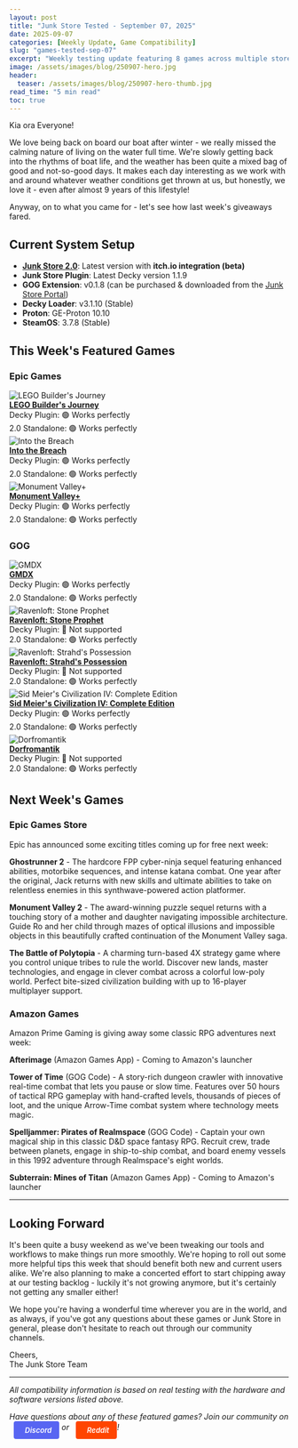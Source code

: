 ```yaml
---
layout: post
title: "Junk Store Tested - September 07, 2025"
date: 2025-09-07
categories: [Weekly Update, Game Compatibility]
slug: "games-tested-sep-07"
excerpt: "Weekly testing update featuring 8 games across multiple storefronts. Testing compatibility with Steam Deck and Junk Store."
image: /assets/images/blog/250907-hero.jpg
header:
  teaser: /assets/images/blog/250907-hero-thumb.jpg
read_time: "5 min read"
toc: true
---
```


Kia ora Everyone! 

We love being back on board our boat after winter - we really missed the calming nature of living on the water full time. We're slowly getting back into the rhythms of boat life, and the weather has been quite a mixed bag of good and not-so-good days. It makes each day interesting as we work with and around whatever weather conditions get thrown at us, but honestly, we love it - even after almost 9 years of this lifestyle!

Anyway, on to what you came for - let's see how last week's giveaways fared.

## Current System Setup
* **<a href="/buy_now/">Junk Store 2.0</a>**: Latest version with **itch.io integration (beta)**
* **Junk Store Plugin**: Latest Decky version 1.1.9  
* **GOG Extension**: v0.1.8 (can be purchased & downloaded from the [Junk Store Portal](https://portal.junkstore.xyz/))
* **Decky Loader**: v3.1.10 (Stable)
* **Proton**: GE-Proton 10.10
* **SteamOS**: 3.7.8 (Stable)

## This Week's Featured Games

### Epic Games

<div class="game-entry">
  <img src="https://images.gog.com/5e0c70e05ebb59abbccdcc25c4f66d52fb9f861ea7518f13a3c27ff8e37b6ecb.jpg?namespace=gamesdb" alt="LEGO Builder's Journey" class="game-thumbnail">
  <div class="game-details">
    <strong><a href="https://store.epicgames.com/en-US/p/lego-builders-journey" target="_blank">LEGO Builder's Journey</a></strong>
    <div class="compatibility-info">
      <div class="compatibility-line">Decky Plugin: 🟢 Works perfectly</div>
        <div class="compatibility-line">2.0 Standalone: 🟢 Works perfectly</div>
    </div>
  </div>
</div>

<div class="game-entry">
  <img src="https://images.gog.com/7c7579d6f9bf02de0810b2de594d9c1906620b046c6a98d1992e993ce690a3b6.jpg?namespace=gamesdb" alt="Into the Breach" class="game-thumbnail">
  <div class="game-details">
    <strong><a href="https://store.epicgames.com/en-US/p/into-the-breach" target="_blank">Into the Breach</a></strong>
    <div class="compatibility-info">
      <div class="compatibility-line">Decky Plugin: 🟢 Works perfectly</div>
        <div class="compatibility-line">2.0 Standalone: 🟢 Works perfectly</div>
    </div>
  </div>
</div>

<div class="game-entry">
  <img src="https://steamcdn-a.akamaihd.net/steam/apps/1927720/capsule_231x87.jpg" alt="Monument Valley+" class="game-thumbnail">
  <div class="game-details">
    <strong><a href="https://store.epicgames.com/en-US/p/monument-valley-1d99d3" target="_blank">Monument Valley+</a></strong>
    <div class="compatibility-info">
      <div class="compatibility-line">Decky Plugin: 🟢 Works perfectly</div>
        <div class="compatibility-line">2.0 Standalone: 🟢 Works perfectly</div>
    </div>
  </div>
</div>

### GOG

<div class="game-entry">
  <img src="https://images.gog.com/0c0b926fc0781754010bfb71ab0aff7937ea0daaff756f4cf571e1a5fdb91596.jpg?namespace=gamesdb" alt="GMDX" class="game-thumbnail">
  <div class="game-details">
    <strong><a href="https://www.gog.com/en/game/gmdx" target="_blank">GMDX</a></strong>
    <div class="compatibility-info">
      <div class="compatibility-line">Decky Plugin: 🟢 Works perfectly</div>
        <div class="compatibility-line">2.0 Standalone: 🟢 Works perfectly</div>
    </div>
  </div>
</div>

<div class="game-entry">
  <img src="https://images.gog.com/75aa24717e3ef05396f2fe74e2149fd7fb5dbe18b11ea0f670e8cc5e7d031a51.jpg?namespace=gamesdb" alt="Ravenloft: Stone Prophet" class="game-thumbnail">
  <div class="game-details">
    <strong><a href="https://www.gog.com/en/game/dungeons_dragons_ravenloft_series" target="_blank">Ravenloft: Stone Prophet</a></strong>
    <div class="compatibility-info">
      <div class="compatibility-line">Decky Plugin: 🔴 Not supported</div>
        <div class="compatibility-line">2.0 Standalone: 🟢 Works perfectly</div>
    </div>
  </div>
</div>

<div class="game-entry">
  <img src="https://images.gog.com/0c17ff167722260e5c42a1f268ac0ea0c3e0c41210ede55edd8123475278ed8a.jpg?namespace=gamesdb" alt="Ravenloft: Strahd's Possession" class="game-thumbnail">
  <div class="game-details">
    <strong><a href="https://www.gog.com/en/game/dungeons_dragons_ravenloft_series" target="_blank">Ravenloft: Strahd's Possession</a></strong>
    <div class="compatibility-info">
      <div class="compatibility-line">Decky Plugin: 🔴 Not supported</div>
        <div class="compatibility-line">2.0 Standalone: 🟢 Works perfectly</div>
    </div>
  </div>
</div>

<div class="game-entry">
  <img src="https://images.gog.com/f1fd32be26fb7a06039c97e6e45a5d2f41bfeea58147e3ecec4a15e0e19beaa3.jpg?namespace=gamesdb" alt="Sid Meier's Civilization IV: Complete Edition" class="game-thumbnail">
  <div class="game-details">
    <strong><a href="https://www.gog.com/en/game/sid_meiers_civilization_iv_the_complete_edition" target="_blank">Sid Meier's Civilization IV: Complete Edition</a></strong>
    <div class="compatibility-info">
      <div class="compatibility-line">Decky Plugin: 🟢 Works perfectly</div>
        <div class="compatibility-line">2.0 Standalone: 🟢 Works perfectly</div>
    </div>
  </div>
</div>

<div class="game-entry">
  <img src="https://steamcdn-a.akamaihd.net/steam/apps/1455840/capsule_231x87.jpg" alt="Dorfromantik" class="game-thumbnail">
  <div class="game-details">
    <strong><a href="https://www.gog.com/en/game/dorfromantik" target="_blank">Dorfromantik</a></strong>
    <div class="compatibility-info">
      <div class="compatibility-line">Decky Plugin: 🔴 Not supported</div>
        <div class="compatibility-line">2.0 Standalone: 🟢 Works perfectly</div>
    </div>
  </div>
</div>



## Next Week's Games

### Epic Games Store
Epic has announced some exciting titles coming up for free next week:

**Ghostrunner 2** - The hardcore FPP cyber-ninja sequel featuring enhanced abilities, motorbike sequences, and intense katana combat. One year after the original, Jack returns with new skills and ultimate abilities to take on relentless enemies in this synthwave-powered action platformer.

**Monument Valley 2** - The award-winning puzzle sequel returns with a touching story of a mother and daughter navigating impossible architecture. Guide Ro and her child through mazes of optical illusions and impossible objects in this beautifully crafted continuation of the Monument Valley saga.

**The Battle of Polytopia** - A charming turn-based 4X strategy game where you control unique tribes to rule the world. Discover new lands, master technologies, and engage in clever combat across a colorful low-poly world. Perfect bite-sized civilization building with up to 16-player multiplayer support.

### Amazon Games
Amazon Prime Gaming is giving away some classic RPG adventures next week:

**Afterimage** (Amazon Games App) - Coming to Amazon's launcher

**Tower of Time** (GOG Code) - A story-rich dungeon crawler with innovative real-time combat that lets you pause or slow time. Features over 50 hours of tactical RPG gameplay with hand-crafted levels, thousands of pieces of loot, and the unique Arrow-Time combat system where technology meets magic.

**Spelljammer: Pirates of Realmspace** (GOG Code) - Captain your own magical ship in this classic D&D space fantasy RPG. Recruit crew, trade between planets, engage in ship-to-ship combat, and board enemy vessels in this 1992 adventure through Realmspace's eight worlds.

**Subterrain: Mines of Titan** (Amazon Games App) - Coming to Amazon's launcher

---

## Looking Forward

It's been quite a busy weekend as we've been tweaking our tools and workflows to make things run more smoothly. We're hoping to roll out some more helpful tips this week that should benefit both new and current users alike. We're also planning to make a concerted effort to start chipping away at our testing backlog - luckily it's not growing anymore, but it's certainly not getting any smaller either!

We hope you're having a wonderful time wherever you are in the world, and as always, if you've got any questions about these games or Junk Store in general, please don't hesitate to reach out through our community channels.

Cheers,  
The Junk Store Team

---

*All compatibility information is based on real testing with the hardware and software versions listed above.*

*Have questions about any of these featured games? Join our community on <a href="https://discord.gg/6mRUhR6Teh" target="_blank" rel="noopener" class="community-btn discord-btn"><i class="fab fa-discord" style="margin-right: 6px;"></i>Discord</a> or <a href="https://www.reddit.com/r/JunkStore" target="_blank" rel="noopener" class="community-btn reddit-btn"><i class="fab fa-reddit" style="margin-right: 6px;"></i>Reddit</a>!*

<style>
.community-btn {
  display: inline-flex;
  align-items: center;
  padding: 6px 12px;
  border-radius: 4px;
  text-decoration: none;
  font-weight: 600;
  font-size: 13px;
  transition: all 0.2s ease;
  border: 2px solid transparent;
  margin-left: 8px;
  color: white !important;
}

.discord-btn {
  background: #5865f2;
}

.reddit-btn {
  background: #ff4500;
}

.community-btn:hover {
  transform: translateY(-1px);
  box-shadow: 0 4px 12px rgba(0, 0, 0, 0.3);
  text-decoration: none;
  color: white !important;
  opacity: 0.9;
}
</style>